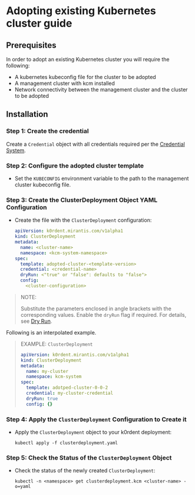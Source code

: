 # Adopting existing Kubernetes cluster guide

## Prerequisites

In order to adopt an existing Kubernetes cluster you will require the following:

- A kubernetes kubeconfig file for the cluster to be adopted
- A management cluster with kcm installed
- Network connectivity between the management cluster and the cluster to be adopted

## Installation

### Step 1: Create the credential

Create a `Credential` object with all credentials required per the
  [Credential System](../credential/main.md).

### Step 2: Configure the adopted cluster template

- Set the `KUBECONFIG` environment variable to the path to the management
  cluster kubeconfig file.

### Step 3: Create the ClusterDeployment Object YAML Configuration

- Create the file with the `ClusterDeployment` configuration:

    ```yaml
    apiVersion: k0rdent.mirantis.com/v1alpha1
    kind: ClusterDeployment
    metadata:
      name: <cluster-name>
      namespace: <kcm-system-namespace>
    spec:
      template: adopted-cluster-<template-version>
      credential: <credential-name>
      dryRun: <"true" or "false": defaults to "false">
      config:
        <cluster-configuration>
    ```

> NOTE:
>
> Substitute the parameters enclosed in angle brackets with the corresponding
> values. Enable the `dryRun` flag if required. For details, see
> [Dry Run](create-cluster-deployment.md#dry-run).

Following is an interpolated example.

> EXAMPLE: `ClusterDeployment`
>
> ```yaml
> apiVersion: k0rdent.mirantis.com/v1alpha1
> kind: ClusterDeployment
> metadata:
>   name: my-cluster
>   namespace: kcm-system
> spec:
>   template: adotped-cluster-0-0-2
>   credential: my-cluster-credential
>   dryRun: true
>   config: {}
> ```

### Step 4: Apply the `ClusterDeployment` Configuration to Create it

- Apply the `ClusterDeployment` object to your k0rdent deployment:

  ```shell
  kubectl apply -f clusterdeployment.yaml
  ```

### Step 5: Check the Status of the `ClusterDeployment` Object

- Check the status of the newly created `ClusterDeployment`:

  ```shell
  kubectl -n <namespace> get clusterdeployment.kcm <cluster-name> -o=yaml
  ```
